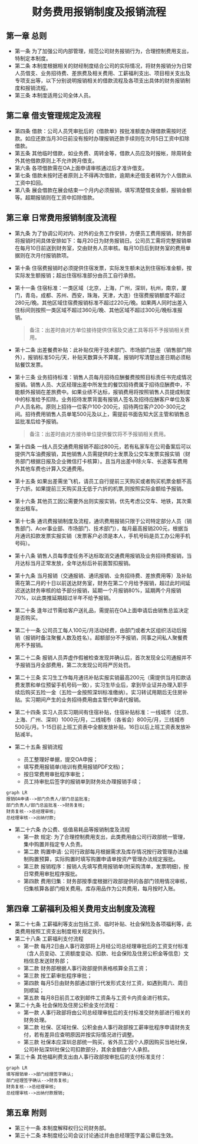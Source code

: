 # <center>财务费用报销制度及报销流程</center>
## 第一章 总则
- 第一条 为了加强公司内部管理，规范公司财务报销行为，合理控制费用支出，特制定本制度。
- 第二条 本制度根据相关的财经制度结合公司的实际情况，将财务报销分为日常人员借支、业务招待费、差旅费及相关费用、工薪福利支出、项目相关支出及专项支出等，以下分别说明报销相关的借款流程及各项支出具体的财务报销制度和报销流程。
- 第三条 本制度适用公司全体人员。
## 第二章 借支管理规定及流程
- 第四条 借款：公司人员凭审批后的《借款单》按批准额度办理借款需按时还款。如应还款当月30日前没有按时办理报销还款手续则在次月5日工资中扣除借款。
- 第五条 其他临时借款，如业务费、周转金等，借款人员应及时报帐，除周转金外其他借款原则上不允许跨月借支。
- 第六条 各项借款需在OA上面申请审核通过后才准许借支。
- 第七条 借款未按时还者原则上不得再次借款，逾期未还借支者转为个人借款从工资中扣回。
- 第八条 展会借款在展会结束一个月内必须报销，填写清楚借支金额，报销金额等。超期报销则在工资中扣除借款。

## 第三章 日常费用报销制度及流程
- 第九条 为了协调公司对内、对外的业务工作安排，方便员工费用报销，财务部将报销时间具体安排如下：每月20日为财务报销日。公司员工需将完整报销单在每月10日前送到财务室，交由财务人员审核。每月10日后到财务室的费用单据则在次月付报销款项。
- 第十条 住宿费报销时必须提供住宿发票，实际发生额未达到住宿标准金额，按实际发生额报销；超出住宿标准部分由员工自行承担。
- 第十一条 住宿标准：一类区域（北京，上海，广州，深圳，杭州，南京，厦门，青岛，成都、苏州、西安，珠海，天津，大连）住宿费报销额度不超过280元/晚。其他区域住宿费报销标准不超过220元/晚。如果两人同时出差入住标间则按照一类区域不超过360元/晚、其他区域不超过300元/晚标准报销。
    > 备注：出差时由对方单位接待提供住宿及交通工具等将不予报销相关费用。

- 第十二条 出差餐费补贴：此补贴仅用于技术部门、市场部门出差（销售部门除外），报销标准50元/天，补贴天数算头不算尾，报销时写清楚出差日期必须粘贴餐饮发票。
- 第十三条 业务招待标准：销售人员每月招待应酬餐费按照目标责任书完成情况报销。销售人员、大区经理出差中所发生的餐饮招待费属于招待应酬费中，不能额外报销在差旅费中。如果业绩不达标，报销费用将按照销售人员提成制度中的标准给予扣除。业务招待发票背面有报销人签名及招待应酬客户单位及客户人员名称。原则上招待一位客户100-200元，招待两位客户200-300元之间。招待费用销售人员单笔500元及以上，需提前书面告知大区主管和销售总监批准后给予报销。
    > 备注：出差时由对方接待单位提供餐饮将不予报销相关费用。
    
- 第十四条 一线人员交通费用报销不超过800元，若有私家车在公司备案后可以提供汽车油费报销，其他销售人员需提供的士发票及公交车发票实报实销（财务部门根据日报及企业微信打卡核算）。且当月出差中除火车、长途客车费用外其他车费也计算入交通费用。
    
- 第十五条 如果出差需坐飞机，请员工自行提前三天购买或者购买机票金额不高于六折。如果提前三天购买且无低于六折的机票,则按照实际金额给予报销。
- 第十六条 其他员工因公需要外出则实报实销，优先考虑公交车、地铁，其次乘坐出租车。
- 第十七条 通讯费报销制度及流程，通讯费用报销只限于公司特定部分人员（销售部门、Acer事业部、市场部门、技术部门），每月最高报销200元，根据当月通讯扣款发票实报实销（发票客户必须是本人，手机号码是员工办公用手机号码）。
- 第十八条 销售人员每季度任务不达标取消交通费用报销及业务招待费报销，当月达标当月正常发放，全年达标后补前面暂扣报销。
- 第十九条 当月报销（交通报销、通讯报销、业务招待费、差旅费用等）及补贴需在第二月的十日以前送达财务室，财务在第二个月给予报销，超过此时间延迟送达财务审核的给予部分报销，延期一个月报销80%，延期两个月报销70%，以此类推延期超过半年不给予报销。
    
- 第二十条 逢年过节需给客户送礼品，需提前在OA上面申请后由销售总监决定是否购买。
- 第二十一条 公司员工每人100元/月活动经费，由部门或者大区组织活动后报销（报销时备注聚餐人数及姓名）。超额部分不予报销，同事之间私人聚餐费用不予报销。
- 第二十二条 报销人员弄虚作假被检查发现并确认后，首次发现全公司通报并不予报销当月全部费用，第二次发现公司将严厉处罚。
- 第二十三条 实习生工作每月通讯补贴实报实销最高200元（需提供当月扣款话费发票和单位预留手机号码一致），实习生毕业后，拿到毕业证并办理入职手续后购买五险一金（五险一金按照深圳标准缴纳）。实习转试用期后无住房补贴。实习期间产生的业务招待费用由主管代申请代报销。 
- 第二十四条 实习人员实习期间有住宿补贴，住宿补贴标准：一线城市（北京、上海、广州、深圳）1000元/月，二线城市（各省会）800元/月，三线城市500元/月。1-15日前上班工资表中全额发放补贴，16日以后上班工资表发放补贴减半。

- 第二十五条 报销流程
    - 员工整理好单据，提交OA申报；
    - 填写费用报销单(培训有费用报销PDF文档)；
    - 按日常费用审批程序审批；
    - 员工持审批后签字的报销单到财务处办理报销手续；
```
graph LR
报销OA申请-->部门负责人/部门总监批准;
部门负责人/部门总监批准-->财务复核;
财务复核-->总经理审核;
总经理审核-->出纳付款;
```
- 第二十六条 办公费、低值易耗品等报销制度及流程
    - 第一款  规定: 为了合理控制费用支出，此类费用由公司行政部统一管理，集中购置并指定专人负责。
    - 第二款 购置申请: 公司行政部每月根据需求及库存情况按行政管理办法编制购置预算，实际购置时填写购置申请单按资产管理办法规定报批。
    - 第三款 报销程序：报销人先填写费用报销单(附采购清单，发票明细)，按日常费用审批程序报批。
    - 第四款 费用归集：财务部按季度根据行政部提供的各部门领用情况审核，归集核算各部门相关费用。库存用品作为公共费用，每月按时入账。
## 第四章 工薪福利及相关费用支出制度及流程
- 第二十七条 工薪福利等支出包括工资、临时补贴、社会保险及各项福利等，此类费用按照工资支出制度相关规定执行。
- 第二十八条 工薪福利支付流程
    - 第一款 每月2日由人事行政部将上月经公司总经理审批后的工资支付标准（含人员变动、工资额度变动、扣款、社会保险及住房公积金等信息）文档信息发送财务部；
    - 第二款 财务部根据人事行政部提供表格核算全员工资；
    - 第三款 按工薪审批程序审批；
    - 第四款 每月5日由财务部通过银行代发形式支付工资，如遇到周六、周日则顺延；
    - 第五款 每月8日前员工收到邮件工资条与工资卡内资金进行核实。
- 第二十九条  社会保险及住房公积金支付流程：
    - 第一款 人事行政部将由公司总经理审批后的支付标准交财务部进行相关的财务处理。
    - 第二款 社保、区域社保、公积金由人事行政部按工薪审批程序申请财务支付，若有差异应查明原因并按实际情况进行调整。
    - 第三款 社保本应深圳总部统一购买，省外员工因个人原因购买当地社保，公司补贴深圳社保公司扣款部分，其余金额由个人承担。
- 第三十条 其他福利费支出由人事行政部按审批后的支付标准支付：
```
graph LR
填写报销单-->部门经理签字确认;
部门经理签字确认-->财务复核;
财务复核-->总经理审核;
总经理审核-->出纳付款报销;
```
## 第五章 附则
- 第三十一条 本制度解释权归公司财务部。
- 第三十二条 本制度经公司会议讨论通过并由总经理签字盖公章后生效。